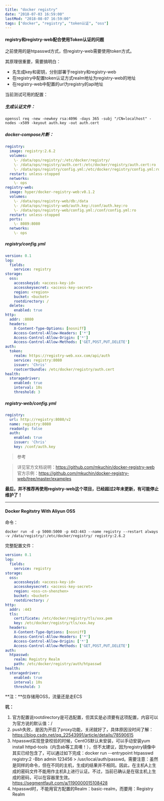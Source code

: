 ```yaml
---
title: "docker registry"
date: "2018-07-03 16:59:00"
lastMod: "2018-08-07 16:59:00"
tags: ["docker", "registry", "token认证", "oss"]
---
```


#### registry和registry-web配合使用Token认证的问题

之前使用的是htpasswd方式，但registry-web需要使用token方式。

其原理很重要，需要搞明白：

* 先生成key和密钥，分别部署于registry和registry-web
* 在registry中配置token认证方式realm地址为registry-web的地址
* 在registry-web中配置的url为registry的api地址


当前测试可用的配置：

##### 生成认证文件：

```shell
openssl req -new -newkey rsa:4096 -days 365 -subj "/CN=localhost" -nodes -x509 -keyout auth.key -out auth.cert
```

##### docker-compose片断：

```yaml
registry:
  image: registry:2.6.2
  volumes:
    \- /data/ops/registry/:/etc/docker/registry/
    \- /data/ops/registry/auth.cert:/etc/docker/registry/auth.cert:ro
    \- /data/ops/registry/config.yml:/etc/docker/registry/config.yml:ro
  restart: unless-stopped
  networks:
    \- ops
registry-web:
  image: hyper/docker-registry-web:v0.1.2
  volumes:
    \- /data/ops/registry-web/db:/data
    \- /data/ops/registry-web/auth.key:/conf/auth.key:ro
    \- /data/ops/registry-web/config.yml:/conf/config.yml:ro
  restart: unless-stopped
  ports:
    \- 8089:8080
  networks:
    \- ops
```

##### registry/config.yml

```yaml
version: 0.1
log:
  fields:
    service: registry
storage:
  oss:
    accesskeyid: <access-key-id>
    accesskeysecret: <access-key-secret>
    region: <region>
    bucket: <bucket>
    rootdirectory: /
  delete:
    enabled: true
http:
  addr: :8080
  headers:
    X-Content-Type-Options: [nosniff]
    Access-Control-Allow-Headers: ['*']
    Access-Control-Allow-Origin: ['*']
    Access-Control-Allow-Methods: ['GET,POST,PUT,DELETE']
auth:
  token:
    realm: https://registry-web.xxx.com/api/auth
    service: registry:8080
    issuer: 'Chris'
    rootcertbundle: /etc/docker/registry/auth.cert
health:
  storagedriver:
    enabled: true
    interval: 10s
    threshold: 3
```

##### registry-web/config.yml

```yaml
registry:
  url: http://registry:8080/v2
  name: registry:8080
  readonly: false
  auth:
    enabled: true
    issuer: 'Chris'
    key: /conf/auth.key
```

> 参考

> 详见官方文档说明：<https://github.com/mkuchin/docker-registry-web>
> 官方示例：<https://github.com/mkuchin/docker-registry-web/tree/master/examples>

**最后，并不推荐再使用registry-web这个项目，已经超过2年未更新，有可能停止维护了！**

---

#### Docker Regitstry With Aliyun OSS

命令：

```shell
docker run -d -p 5000:5000 -p 443:443 --name registry --restart always -v /data/registry/:/etc/docker/registry/ registry:2.6.2
```

完整配置文件：

```yaml
version: 0.1
log:
  fields:
    service: registry
storage:
  oss:
    accesskeyid: <access-key-id>
    accesskeysecret: <access-key-secret>
    region: <oss-cn-shenzhen>
    bucket: <bucket>
    rootdirectory: /
http:
  addr: :443
  tls:
    certificate: /etc/docker/registry/tls/xxx.pem
    key: /etc/docker/registry/tls/xxx.key
  headers:
    X-Content-Type-Options: [nosniff]
    Access-Control-Allow-Headers: ['*']
    Access-Control-Allow-Origin: ['*']
    Access-Control-Allow-Methods: ['GET,POST,PUT,DELETE']
auth:
  htpasswd:
    realm: Registry Realm
    path: /etc/docker/registry/auth/htpasswd
health:
  storagedriver:
    enabled: true
    interval: 10s
    threshold: 3
```

**注：**仅存储用OSS，流量还是走ECS

**坑：**

1. 官方配置说rootdirectory是可选配置，但其实是必须要有这项配置，内容可以为官方说的默认值：/
2. push失败，是因为开启了proxy功能，关闭就好了，具体原因没时间了解：<https://blog.csdn.net/qq_22543991/article/details/78590615>
3. htpasswd实现登录校验的时候，CentOS默认未安装，可以手动安装yum install httpd-tools（内含ab等工具噢！），但不太建议，因为registry镜像中其实已经包含了，可以通过如下完成：docker run --entrypoint htpasswd registry:2 -Bbn admin 123456 > /usr/local/auth/passwd。需要注意：虽然是同样的命令，但在不同的主机，生成的结果并不相同。因此，在主机A上生成的密码文件不能用作主机B上进行认证。不过，当前已确认是在宿主机上生成的密码，可以在容器里生效。<https://segmentfault.com/a/1190000015108428>
4. htpasswd时，不能用官方配置的Realm：basic-realm，而要用：Registry Realm